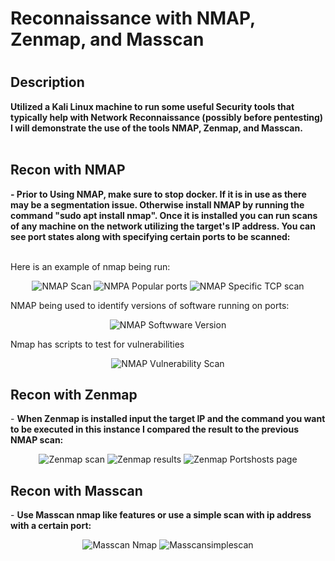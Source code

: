 <h1>Reconnaissance with NMAP, Zenmap, and Masscan</h1>

<h1 align="center">
 
<h2>Description</h2>
<b>Utilized a Kali Linux machine to run some useful Security tools that typically help with Network Reconnaissance (possibly before pentesting) I will demonstrate the use of the tools NMAP, Zenmap, and Masscan.
</b>
<br />
<br />

<h2>Recon with NMAP</h2>
<b>- Prior to Using NMAP, make sure to stop docker. If it is in use as there may be a segmentation issue. Otherwise install NMAP by running the command "sudo apt install nmap". Once it is installed you can run scans of any machine on the network utilizing the target's IP address. You can see port states along with specifying certain ports to be scanned:</b> 
<br />
<br />

Here is an example of nmap being run:
<p align="center"

![NMAP Scan ](https://github.com/jlam744/NetworkAnalysis/assets/95711303/0a9bc240-7d53-4b7c-a343-e594bba09649)
![NMPA Popular ports](https://github.com/jlam744/NetworkAnalysis/assets/95711303/cc6e7a0b-7fad-426f-8b98-ebc820dd9ea1)
![NMAP Specific TCP scan](https://github.com/jlam744/NetworkAnalysis/assets/95711303/f81c4fad-f2b7-4d04-b71b-5bef09d050d0)


NMAP being used to identify versions of software running on ports:

<p align="center"

![NMAP Softwware Version](https://github.com/jlam744/NetworkAnalysis/assets/95711303/33bfb6f9-1274-40d4-bdf5-1dab111ab2df)


Nmap has scripts to test for vulnerabilities

<p align="center"

![NMAP Vulnerability Scan](https://github.com/jlam744/NetworkAnalysis/assets/95711303/ca072424-65e1-4950-a4a6-87955324deb7)


</p>
<h2>Recon with Zenmap</h2>
- <b>When Zenmap is installed input the target IP and the command you want to be executed in this instance I compared the result to the previous NMAP scan:</b>

<p align="center"

![Zenmap scan](https://github.com/jlam744/NetworkAnalysis/assets/95711303/6425cc30-6cff-4eee-af9e-cd7c908d0918)
![Zenmap results](https://github.com/jlam744/NetworkAnalysis/assets/95711303/e8bc4ff1-754d-4f21-a112-18aa607b7ba9)
![Zenmap Portshosts page](https://github.com/jlam744/NetworkAnalysis/assets/95711303/ce03dd42-5f74-4b44-8d66-b3fbf962cc66)


</p>

<h2>Recon with Masscan</h2>
- <b>Use Masscan nmap like features or use a simple scan with ip address with a certain port:</b>
<p align="center"
 
![Masscan Nmap](https://github.com/jlam744/NetworkAnalysis/assets/95711303/f46aebaf-fbbd-4a98-bd65-cca46e732130)
![Masscansimplescan](https://github.com/jlam744/NetworkAnalysis/assets/95711303/6c69ee4d-fd80-43f1-b89b-feb643a10d40)

</p>


<!--
 ```diff
- text in red
+ text in green
! text in orange
# text in gray
@@ text in purple (and bold)@@
```
--!>
